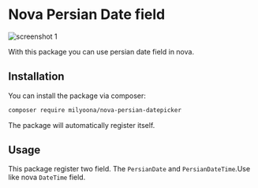 # Nova Persian Date field

![screenshot 1](https://raw.githubusercontent.com/dpsoft-official/nova-persian-date/master/docs/persian-date-picker-modal.png)

With this package you can use persian date field in nova.
## Installation

You can install the package via composer:

```bash
composer require milyoona/nova-persian-datepicker
```
The package will automatically register itself.

## Usage
This package register two field. The `PersianDate` and `PersianDateTime`.Use like nova `DateTime` field.